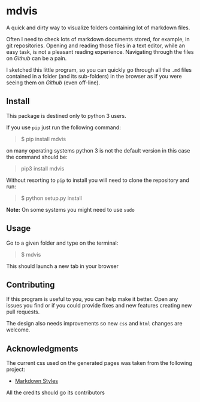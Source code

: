 mdvis
=====

A quick and dirty way to visualize folders containing lot of markdown files. 

Often I need to check lots of markdown documents stored, for example, in git repositories. Opening and reading those files in a text editor, while an easy task, is not a pleasant reading experience. Navigating through the files on _Github_ can be a pain.

I sketched this little program, so you can quickly go through all the `.md` files contained in a folder (and its sub-folders) in the browser as if you were seeing them on _Github_ (even off-line).


## Install

This package is destined only to python 3 users.

If you use `pip` just run the following command:

> $ pip install mdvis

on many operating systems python 3 is not the default version in this case the command should be:

> pip3 install mdvis

Without resorting to `pip` to install you will need to clone the repository and run:

> $ python setup.py install

**Note:** On some systems you might need to use `sudo`

## Usage

Go to a given folder and type on the terminal:

> $ mdvis

This should launch a new tab in your browser


## Contributing

If this program is useful to you, you can help make it better. Open any issues you find or if you could provide fixes and new features creating new pull requests.

The design also needs improvements so new `css` and `html` changes are welcome.

## Acknowledgments

The current css used on the generated pages was taken from the following project:

* [Markdown Styles](https://github.com/mixu/markdown-styles)

All the credits should go its contributors
